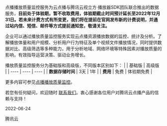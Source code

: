 点播播放质量监控服务为云点播与腾讯云视立方·播放器SDK团队联合推出的数据服务，**目前处于体验期，暂不收取费用，体验期截止时间预计延长至2022年12月31日。若未来计费方式有所变更，我们将在提前在官网发布新的计费说明，并通过站内信、短信、邮件等方式提前通知您，敬请关注。**

企业可以通过播放质量监控服务实现云点播资源播放数据的监控、统计及分析。了解播放体量和用户规模、分析用户行为特征及单个视频文件播放情况，同时提供数据对比、高级筛选等多种能力，用于分析地域、网络环境等特殊因素对播放质量的影响，有效指导运营决策、驱动业务增长。

播放质量监控服务分为基础版和高级版，不同版本区别如下：
|    | 基础版  | 高级版  |
|  ----  | ----  | ----   |
| **数据存储时间**  | 3天 | 1年  |
| **费用**  | 免费 | 体验期免费  |

更多内容可参见[点播播放质量监控](https://cloud.tencent.com/document/product/266/68146)。


若您有任何疑问，欢迎随时 [联系我们](https://cloud.tencent.com/document/product/266/19905)。衷心感谢各位用户对腾讯云点播产品的信赖与支持！

2022-06-24

腾讯云
